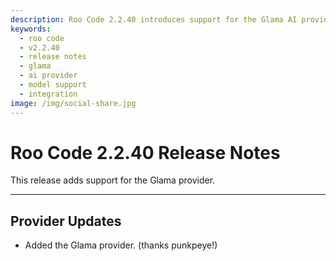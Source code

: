 ```yaml
---
description: Roo Code 2.2.40 introduces support for the Glama AI provider, expanding model options for enhanced code assistance.
keywords:
  - roo code
  - v2.2.40
  - release notes
  - glama
  - ai provider
  - model support
  - integration
image: /img/social-share.jpg
---
```


# Roo Code 2.2.40 Release Notes

This release adds support for the Glama provider.

---

## Provider Updates

*   Added the Glama provider. (thanks punkpeye!)